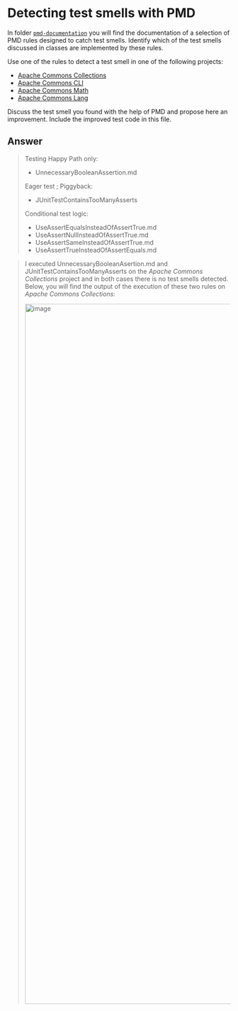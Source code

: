 # Detecting test smells with PMD

In folder [`pmd-documentation`](../pmd-documentation) you will find the documentation of a selection of PMD rules designed to catch test smells.
Identify which of the test smells discussed in classes are implemented by these rules.

Use one of the rules to detect a test smell in one of the following projects:

- [Apache Commons Collections](https://github.com/apache/commons-collections)
- [Apache Commons CLI](https://github.com/apache/commons-cli)
- [Apache Commons Math](https://github.com/apache/commons-math)
- [Apache Commons Lang](https://github.com/apache/commons-lang)

Discuss the test smell you found with the help of PMD and propose here an improvement.
Include the improved test code in this file.

## Answer

> Testing Happy Path only:
>* UnnecessaryBooleanAssertion.md
>
> Eager test ; Piggyback:
>* JUnitTestContainsTooManyAsserts
>
> Conditional test logic:
>* UseAssertEqualsInsteadOfAssertTrue.md
>* UseAssertNullInsteadOfAssertTrue.md
>* UseAssertSameInsteadOfAssertTrue.md
>* UseAssertTrueInsteadOfAssertEquals.md

> I executed UnnecessaryBooleanAsertion.md and JUnitTestContainsTooManyAsserts on the *Apache Commons Collections* project and in both cases there is no test smells detected. Below, you will find the output of the execution of these two rules on *Apache Commons Collections*:
>
> <img width="1579" alt="image" src="https://github.com/ZieAmara/VV-ESIR-TP3/assets/90223980/b901bae0-8cb7-4a06-a9ff-d6d2e22f9b2a">

